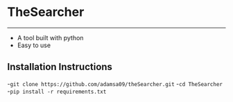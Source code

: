 # TheSearcher

---

- A tool built with python
- Easy to use

## Installation Instructions

-`git clone https://github.com/adamsa09/theSearcher.git`
-`cd TheSearcher`
-`pip install -r requirements.txt`
